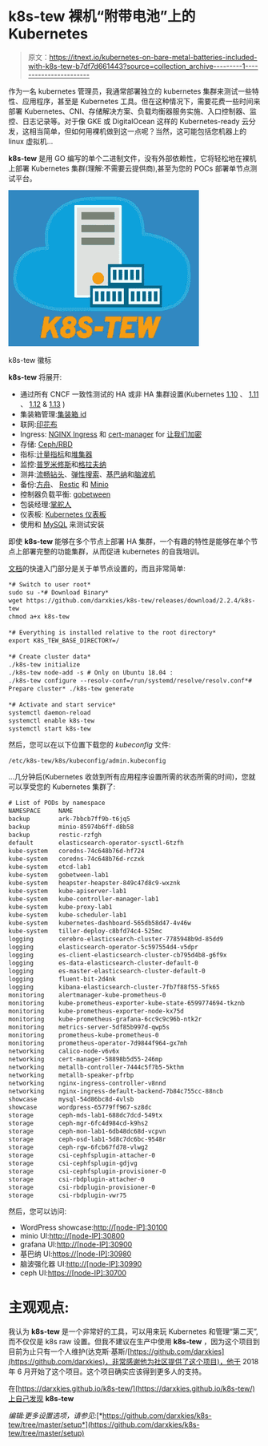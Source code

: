# k8s-tew 裸机“附带电池”上的 Kubernetes

> 原文：<https://itnext.io/kubernetes-on-bare-metal-batteries-included-with-k8s-tew-b7df7d661443?source=collection_archive---------1----------------------->

作为一名 kubernetes 管理员，我通常部署独立的 kubernetes 集群来测试一些特性、应用程序，甚至是 Kubernetes 工具。但在这种情况下，需要花费一些时间来部署 Kubernetes、CNI、存储解决方案、负载均衡器服务实施、入口控制器、监控、日志记录等。对于像 GKE 或 DigitalOcean 这样的 Kubernetes-ready 云分发，这相当简单，但如何用裸机做到这一点呢？当然，这可能包括您机器上的 linux 虚拟机…

**k8s-tew** 是用 GO 编写的单个二进制文件，没有外部依赖性，它将轻松地在裸机上部署 Kubernetes 集群(理解:不需要云提供商),甚至为您的 POCs 部署单节点测试平台。

![](img/93997d167f16141af41ac7cd6890a41f.png)

k8s-tew 徽标

**k8s-tew** 将展开:

*   通过所有 CNCF 一致性测试的 HA 或非 HA 集群设置(Kubernetes [1.10](https://github.com/cncf/k8s-conformance/tree/master/v1.10/k8s-tew) 、 [1.11](https://github.com/cncf/k8s-conformance/tree/master/v1.11/k8s-tew) 、 [1.12](https://github.com/cncf/k8s-conformance/tree/master/v1.12/k8s-tew) & [1.13](https://github.com/cncf/k8s-conformance/tree/master/v1.13/k8s-tew) )
*   集装箱管理:[集装箱 id](https://containerd.io/)
*   联网:[印花布](https://www.projectcalico.org/)
*   Ingress: [NGINX Ingress](https://kubernetes.github.io/ingress-nginx/) 和 [cert-manager](http://docs.cert-manager.io/en/latest/) for [让我们加密](https://letsencrypt.org/)
*   存储: [Ceph/RBD](https://ceph.com/)
*   指标:[计量指标](https://github.com/kubernetes-incubator/metrics-server)和[堆集器](https://github.com/kubernetes/heapster)
*   监控:[普罗米修斯](https://prometheus.io/)和[格拉夫纳](https://grafana.com/)
*   测井:[流畅钻头](https://fluentbit.io/)、[弹性搜索](https://www.elastic.co/)、[基巴纳](https://www.elastic.co/products/kibana)和[脑波机](https://github.com/lmenezes/cerebro)
*   备份:[方舟](https://github.com/heptio/ark)、 [Restic](https://restic.net/) 和 [Minio](https://www.minio.io/)
*   控制器负载平衡: [gobetween](http://gobetween.io/)
*   包装经理:[掌舵人](https://helm.sh/)
*   仪表板: [Kubernetes 仪表板](https://github.com/kubernetes/dashboard)
*   使用和 [MySQL](https://www.mysql.com/) 来测试安装

即使 **k8s-tew** 能够在多个节点上部署 HA 集群，一个有趣的特性是能够在单个节点上部署完整的功能集群，从而促进 kubernetes 的自我培训。

[文档](https://darxkies.github.io/k8s-tew/)的快速入门部分是关于单节点设置的，而且非常简单:

```
*# Switch to user root*
sudo su -*# Download Binary*
wget https://github.com/darxkies/k8s-tew/releases/download/2.2.4/k8s-tew
chmod a+x k8s-tew

*# Everything is installed relative to the root directory*
export K8S_TEW_BASE_DIRECTORY=/

*# Create cluster data*
./k8s-tew initialize
./k8s-tew node-add -s # Only on Ubuntu 18.04 :
./k8s-tew configure --resolv-conf=/run/systemd/resolve/resolv.conf*# Prepare cluster* ./k8s-tew generate

*# Activate and start service*
systemctl daemon-reload
systemctl enable k8s-tew
systemctl start k8s-tew
```

然后，您可以在以下位置下载您的 *kubeconfig* 文件:

```
/etc/k8s-tew/k8s/kubeconfig/admin.kubeconfig
```

…几分钟后(Kubernetes 收敛到所有应用程序设置所需的状态所需的时间)，您就可以享受您的 Kubernetes 集群了:

```
# List of PODs by namespace
NAMESPACE     NAME
backup        ark-7bbcb7ff9b-t6jq5
backup        minio-85974b6ff-d8b58
backup        restic-rzfgh
default       elasticsearch-operator-sysctl-6tzfh
kube-system   coredns-74c648b76d-hf724
kube-system   coredns-74c648b76d-rczxk
kube-system   etcd-lab1
kube-system   gobetween-lab1
kube-system   heapster-heapster-849c47d8c9-wxznk
kube-system   kube-apiserver-lab1
kube-system   kube-controller-manager-lab1
kube-system   kube-proxy-lab1
kube-system   kube-scheduler-lab1
kube-system   kubernetes-dashboard-565db58d47-4v46w
kube-system   tiller-deploy-c8bfd74c4-525mc
logging       cerebro-elasticsearch-cluster-7785948b9d-85dd9
logging       elasticsearch-operator-5c597554d4-v5dpr
logging       es-client-elasticsearch-cluster-cb795d4b8-g6f9x
logging       es-data-elasticsearch-cluster-default-0
logging       es-master-elasticsearch-cluster-default-0
logging       fluent-bit-2d4nk
logging       kibana-elasticsearch-cluster-7fb7f88f55-5fk65
monitoring    alertmanager-kube-prometheus-0
monitoring    kube-prometheus-exporter-kube-state-6599774694-tkznb
monitoring    kube-prometheus-exporter-node-kx75d
monitoring    kube-prometheus-grafana-6cc9c9c96b-ntk2r
monitoring    metrics-server-5df85b997d-qwp5s
monitoring    prometheus-kube-prometheus-0
monitoring    prometheus-operator-7d9844f964-gx7mh
networking    calico-node-v6v6x
networking    cert-manager-58898b5d55-246mp
networking    metallb-controller-7444c5f7b5-5kthm
networking    metallb-speaker-pfrbp
networking    nginx-ingress-controller-v8nnd
networking    nginx-ingress-default-backend-7b84c755cc-88ncb
showcase      mysql-54d86bc8d-4vlsb
showcase      wordpress-65779ff967-sz8dc
storage       ceph-mds-lab1-688dc7dcd-549tx
storage       ceph-mgr-6fc4d984cd-k9hs2
storage       ceph-mon-lab1-6db48dc68d-vcpvn
storage       ceph-osd-lab1-5d8c7dc6bc-9548r
storage       ceph-rgw-6fcb67fd78-vlwg2
storage       csi-cephfsplugin-attacher-0
storage       csi-cephfsplugin-gdjvg
storage       csi-cephfsplugin-provisioner-0
storage       csi-rbdplugin-attacher-0
storage       csi-rbdplugin-provisioner-0
storage       csi-rbdplugin-vwr75
```

然后，您可以访问:

*   WordPress showcase:[http://[node-IP]:30100](http://[node-ip]:30100)
*   minio UI:[http://[node-IP]:30800](http://[node-ip]:30800)
*   grafana UI:[http://[node-IP]:30900](http://[node-ip]:30900)
*   基巴纳 UI:[https://[node-IP]:30980](https://[node-ip]:30980)
*   脑波强化器 UI:[http://[node-IP]:30990](http://[node-ip]:30990)
*   ceph UI:[https://[node-IP]:30700](https://[node-ip]:30700)

# **主观观点:**

我认为 **k8s-tew** 是一个非常好的工具，可以用来玩 Kubernetes 和管理“第二天”,而不仅仅是 k8s raw 设置。但我不建议在生产中使用 **k8s-tew** ，因为这个项目到目前为止只有一个人维护(达克斯·基斯/[https://github.com/darxkies](https://github.com/darxkies)，非常感谢他为社区提供了这个项目)，他于 2018 年 6 月开始了这个项目。这个项目确实应该得到更多人的支持。

在[https://darxkies.github.io/k8s-tew/](https://darxkies.github.io/k8s-tew/)上自己发现 **k8s-tew**

*编辑:更多设置选项，请参见:*[*https://github.com/darxkies/k8s-tew/tree/master/setup*](https://github.com/darxkies/k8s-tew/tree/master/setup)